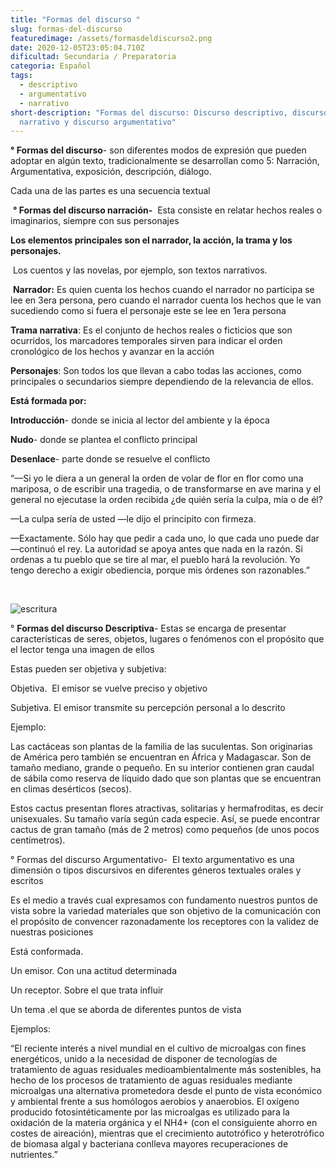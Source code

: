 ```yaml
---
title: "Formas del discurso "
slug: formas-del-discurso
featuredimage: /assets/formasdeldiscurso2.png
date: 2020-12-05T23:05:04.710Z
dificultad: Secundaria / Preparatoria
categoria: Español
tags:
  - descriptivo
  - argumentativo
  - narrativo
short-description: "Formas del discurso: Discurso descriptivo, discurso
  narrativo y discurso argumentativo"
---
```



**° Formas del discurso**- son diferentes modos de expresión que pueden adoptar en algún texto, tradicionalmente se desarrollan como 5: Narración, Argumentativa, exposición, descripción, diálogo.

Cada una de las partes es una secuencia textual 

 **° Formas del discurso narración-**  Esta consiste en relatar hechos reales o imaginarios, siempre con sus personajes

**Los elementos principales son el narrador, la acción, la trama y los personajes.**

 Los cuentos y las novelas, por ejemplo, son textos narrativos.

 **Narrador:** Es quien cuenta los hechos cuando el narrador no participa se lee en 3era persona, pero cuando el narrador cuenta los hechos que le van sucediendo como si fuera el personaje este se lee en 1era persona 

**Trama narrativa**: Es el conjunto de hechos reales o ficticios que son ocurridos, los marcadores temporales sirven para indicar el orden cronológico de los hechos y avanzar en la acción 

**Personajes**: Son todos los que llevan a cabo todas las acciones, como principales o secundarios siempre dependiendo de la relevancia de ellos.

**Está formada por:**

**Introducción**- donde se inicia al lector del ambiente y la época 

**Nudo**- donde se plantea el conflicto principal 

**Desenlace**- parte donde se resuelve el conflicto 

“—Si yo le diera a un general la orden de volar de flor en flor como una mariposa, o de escribir una tragedia, o de transformarse en ave marina y el general no ejecutase la orden recibida ¿de quién sería la culpa, mía o de él?

—La culpa sería de usted —le dijo el principito con firmeza.

—Exactamente. Sólo hay que pedir a cada uno, lo que cada uno puede dar —continuó el rey. La autoridad se apoya antes que nada en la razón. Si ordenas a tu pueblo que se tire al mar, el pueblo hará la revolución. Yo tengo derecho a exigir obediencia, porque mis órdenes son razonables.”

 

![escritura ](/assets/formasdeldiscurso.jpg "escritura")

° **Formas del discurso Descriptiva**- Estas se encarga de presentar características de seres, objetos, lugares o fenómenos con el propósito que el lector tenga una imagen de ellos

Estas pueden ser objetiva y subjetiva:

Objetiva.  El emisor se vuelve preciso y objetivo 

Subjetiva. El emisor transmite su percepción personal a lo descrito 

Ejemplo:

Las cactáceas son plantas de la familia de las suculentas. Son originarias de América pero también se encuentran en África y Madagascar. Son de tamaño mediano, grande o pequeño. En su interior contienen gran caudal de sábila como reserva de líquido dado que son plantas que se encuentran en climas desérticos (secos).

Estos cactus presentan flores atractivas, solitarias y hermafroditas, es decir unisexuales. Su tamaño varía según cada especie. Así, se puede encontrar cactus de gran tamaño (más de 2 metros) como pequeños (de unos pocos centímetros).

° Formas del discurso Argumentativo-  El texto argumentativo es una dimensión o tipos discursivos en diferentes géneros textuales orales y escritos 

Es el medio a través cual expresamos con fundamento nuestros puntos de vista sobre la variedad materiales que son objetivo de la comunicación con el propósito de convencer razonadamente los receptores con la validez de nuestras posiciones 

Está conformada. 

Un emisor. Con una actitud determinada 

Un receptor. Sobre el que trata influir 

Un tema .el que se aborda de diferentes puntos de vista 

Ejemplos:

“El reciente interés a nivel mundial en el cultivo de microalgas con fines energéticos, unido a la necesidad de disponer de tecnologías de tratamiento de aguas residuales medioambientalmente más sostenibles, ha hecho de los procesos de tratamiento de aguas residuales mediante microalgas una alternativa prometedora desde el punto de vista económico y ambiental frente a sus homólogos aerobios y anaerobios. El oxígeno producido fotosintéticamente por las microalgas es utilizado para la oxidación de la materia orgánica y el NH4+ (con el consiguiente ahorro en costes de aireación), mientras que el crecimiento autotrófico y heterotrófico de biomasa algal y bacteriana conlleva mayores recuperaciones de nutrientes.”